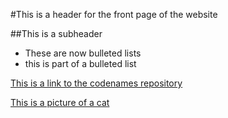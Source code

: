 #This is a header for the front page of the website

##This is a subheader

- These are now bulleted lists
- this is part of a bulleted list

[This is a link to the codenames repository](https://github.com/XueweiYan/codenames-game-ai)

[This is a picture of a cat](picture_of_a_cat.jpg)

